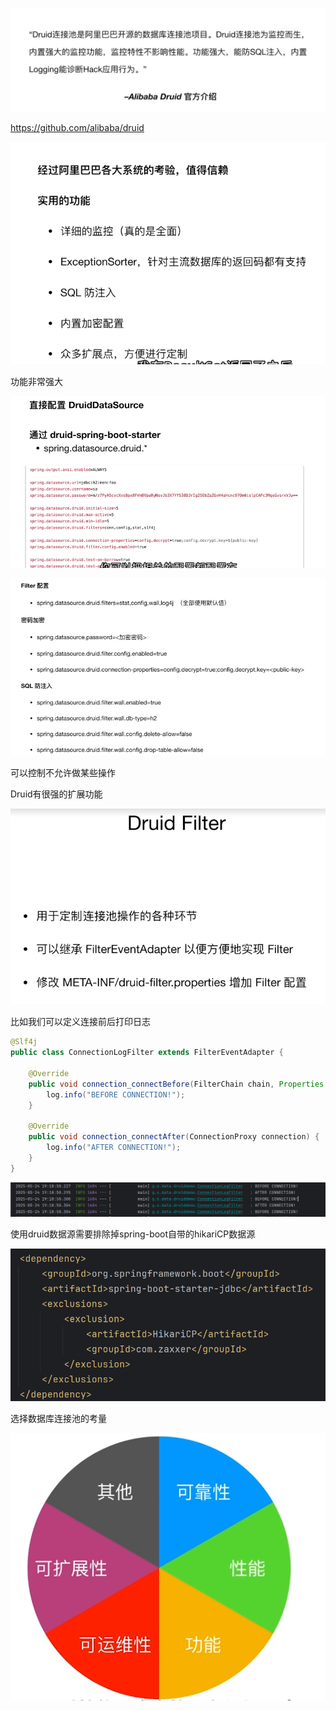 ![image-20250524191229178](assets/image-20250524191229178.png)





https://github.com/alibaba/druid

![image-20250524191512940](assets/image-20250524191512940.png)

功能非常强大





![image-20250524191532340](assets/image-20250524191532340.png)







![image-20250524191621437](assets/image-20250524191621437.png)

可以控制不允许做某些操作







Druid有很强的扩展功能

![image-20250524191647062](assets/image-20250524191647062.png)



比如我们可以定义连接前后打印日志

```java
@Slf4j
public class ConnectionLogFilter extends FilterEventAdapter {

    @Override
    public void connection_connectBefore(FilterChain chain, Properties info) {
        log.info("BEFORE CONNECTION!");
    }

    @Override
    public void connection_connectAfter(ConnectionProxy connection) {
        log.info("AFTER CONNECTION!");
    }
}
```

![image-20250524191859631](assets/image-20250524191859631.png)

使用druid数据源需要排除掉spring-boot自带的hikariCP数据源

![image-20250524192029239](assets/image-20250524192029239.png)





选择数据库连接池的考量

![image-20250524192051137](assets/image-20250524192051137.png)









